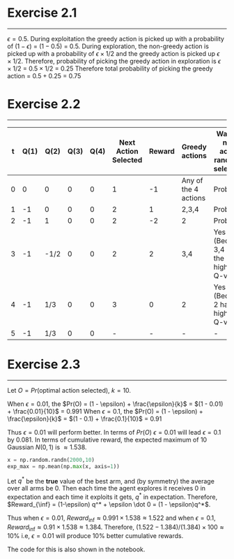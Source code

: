 # Exercise 2.1
---

$\epsilon=0.5$.
During exploitation the greedy action is picked up with a probability of $(1-\epsilon)$ = $(1-0.5)$ = $0.5$.
During exploration, the non-greedy action is picked up with a probability of $\epsilon \times 1/2$ and the greedy action is picked up $\epsilon \times 1/2$. Therefore, probability of picking the greedy action in exploration is $\epsilon \times 1/2$ = $0.5 \times 1/2$ = $0.25$
Therefore total probability of picking the greedy action = $0.5 + 0.25$ = $0.75$


# Exercise 2.2
---
| t | Q(1) | Q(2) | Q(3) | Q(4) | Next Action Selected | Reward | Greedy actions       | Was the next action randomly selected?    |
|---|------|------|------|------|----------------------|--------|----------------------|-------------------------------------------|
| 0 | 0    | 0    | 0    | 0    | 1                    | -1     | Any of the 4 actions | Probably                                  |
| 1 | -1   | 0    | 0    | 0    | 2                    | 1      | 2,3,4                | Probably                                  |
| 2 | -1   | 1    | 0    | 0    | 2                    | -2     | 2                    | Probably                                  |
| 3 | -1   | -1/2 | 0    | 0    | 2                    | 2      | 3,4                  | Yes (Because 3,4 had the highest Q-value) |
| 4 | -1   | 1/3  | 0    | 0    | 3                    | 0      | 2                    | Yes (Because 2 had the highest Q-value)   |
| 5 | -1   | 1/3  | 0    | 0    | -                    | -      | -                    | -                                         |


# Exercise 2.3
---
Let $O = Pr(\text{optimal action selected})$, $k=10$. 

When $\epsilon = 0.01$, the $Pr(O) = (1 - \epsilon) + \frac{\epsilon}{k}$ = $(1 - 0.01) + \frac{0.01}{10}$ = $0.991$
When $\epsilon = 0.1$, the $Pr(O) = (1 - \epsilon) + \frac{\epsilon}{k}$ = $(1 - 0.1) + \frac{0.1}{10}$ = $0.91$

Thus $\epsilon=0.01$ will perform better. 
In terms of $Pr(O)$ $\epsilon=0.01$ will lead $\epsilon=0.1$ by $0.081$. 
In terms of cumulative reward, 
the expected maximum of $10$ Gaussian $N(0,1)$ is $\approx 1.538$.
```python
x = np.random.randn(2000,10)
exp_max = np.mean(np.max(x, axis=1))
```
Let $q^*$ be the **true** value of the best arm, and (by symmetry) the average over all arms be $0$. Then each time the agent
explores it receives $0$ in expectation and each time it exploits it gets, $q^*$ in expectation. Therefore,
$Reward_{\inf} = (1-\epsilon) q^* + \epsilon \dot 0 = (1 - \epsilon)q^*$.

Thus when $\epsilon = 0.01$, $Reward_{\inf} \approx 0.991 \times 1.538 \approx 1.522$ and when $\epsilon=0.1$,  $Reward_{\inf} \approx 0.91 \times 1.538 \approx 1.384$. Therefore,
$(1.522 - 1.384) / (1.384) \times 100 \approx 10\%$ i.e, $\epsilon=0.01$ will produce $10\%$ better cumulative rewards.

The code for this is also shown in the notebook.